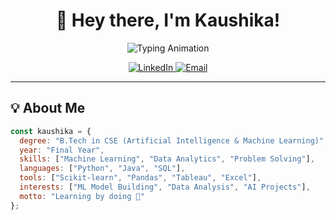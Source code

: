 <div align="center">
  
  # 👋 Hey there, I'm Kaushika!
  
  <img src="https://readme-typing-svg.herokuapp.com?font=Fira+Code&size=25&duration=3000&pause=1000&color=00B386&center=true&vCenter=true&width=700&lines=Pre-Final+Year+CSE+(AIML)+Student;Machine+Learning+%7C+Java+%7C+Python+%7C+SQL;Building+ML+Projects+%7C+Exploring+Data+Science;Learning+%26+Leveling+Up+Every+Day" alt="Typing Animation" />
  
  <p>
  <a href="https://www.linkedin.com/in/kaushika-yj/">
    <img alt="LinkedIn" src="https://img.shields.io/badge/LinkedIn-Connect-blue?style=for-the-badge&logo=linkedin&labelColor=blue">
  </a>
  <a href="mailto:kaushikayj@gmail.com">
    <img alt="Email" src="https://img.shields.io/badge/Email-Contact-red?style=for-the-badge&logo=gmail&logoColor=white&labelColor=red">
  </a>
</p>

</div>

---

## 💡 About Me

```javascript
const kaushika = {
  degree: "B.Tech in CSE (Artificial Intelligence & Machine Learning)",
  year: "Final Year",
  skills: ["Machine Learning", "Data Analytics", "Problem Solving"],
  languages: ["Python", "Java", "SQL"],
  tools: ["Scikit-learn", "Pandas", "Tableau", "Excel"],
  interests: ["ML Model Building", "Data Analysis", "AI Projects"],
  motto: "Learning by doing 🚀"
};




